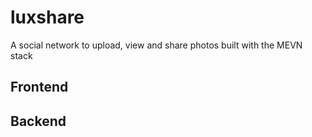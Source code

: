 # luxshare
A social network to upload, view and share photos built with the MEVN stack

## Frontend
## Backend
